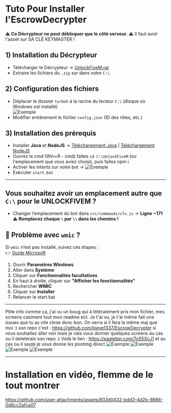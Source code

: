 # Tuto Pour Installer l'EscrowDecrypter
⚠️ **Ce Décrypteur ne peut débloquer que le côté serveur.**
⚠️ Il faut avoir l'asset sur SA CLÉ KEYMASTER !


## 1) Installation du Décrypteur
- Télécharger le Décrypteur → [UnlockFiveM.rar](https://github.com/nyxaroo/UnlockFiveM/archive/refs/tags/2.0.0.zip)
- Extraire les fichiers du `.zip` sur dans votre `C:\`.

## 2) Configuration des fichiers
- Déplacer le dossier `turboh` à la racine du lecteur `C:\` (disque où Windows est installé)  
   ![Exemple](https://i.postimg.cc/L43L5yq3/image.png)
- Modifier entièrement le fichier `config.json` (ID des rôles, etc.)

## 3) Installation des prérequis
- Installer **Java** et **NodeJS** → [Téléchargement Java](https://www.java.com/fr/download/) | [Téléchargement NodeJS](https://nodejs.org/fr)
- Ouvrez le cmd (Win+R - cmd) faites `cd C:\UnlockFiveM` (ou l'emplacement que vous aviez choisi), puis faites npm i
- Activer les intents sur votre bot → ![Exemple](https://i.postimg.cc/Mp30QYTn/image.png)
- Exécuter `start.bat`

---

## Vous souhaitez avoir un emplacement autre que `C:\` pour le UNLOCKFIVEM ?
- Changer l’emplacement du bot dans `src/commands/cfx.js` → **Ligne ~171**  
  ⚠️ **Remplacez chaque `\` par `\\` dans les chemins !**

## 🚨 Problème avec `wmic` ?
Si `wmic` n’est pas installé, suivez ces étapes :  
👉 [Guide Microsoft](https://techcommunity.microsoft.com/blog/windows-itpro-blog/how-to-install-wmic-feature-on-demand-on-windows-11/4189530)

1) Ouvrir **Paramètres Windows**
2) Aller dans **Système**
3) Cliquer sur **Fonctionnalités facultatives**
4) En haut à droite, cliquer sur **"Afficher les fonctionnalités"**
5) Rechercher **WMIC**
6) Cliquer sur **Installer**
7) Relancer le start.bat

---
Ptite info comme ça, j'ai vu un boug qui à littéralement pris mon fichier, mes screens casiment tout mon readme ect.
Je t'ai vu, je t'ai même fait une issues que tu as vite close donc bon. 
On verra si il fera la même maj que moi :)
son repo c'est : https://github.com/loeve1337/EscrowDecrypter si vous souhaitez aller voir mais je vais vous donner quelques screens au cas ou il deleterais son repo :)
Voilà le lien : https://pastebin.com/7c65XcJ1 et au cas ou il saute je vous donne les postimg direct
![Exemple](https://i.postimg.cc/cH2hZ8nQ/Capture.png)
![Exemple](https://i.postimg.cc/ZqJDD38n/2.png)
![Exemple](https://i.postimg.cc/CxGQNJf9/3.png)
![Exemple](https://i.postimg.cc/9f1N3Mbp/4.png)

--- 
# Installation en vidéo, flemme de le tout montrer

https://github.com/user-attachments/assets/833d0432-bdd3-4d2b-9886-0d8cc2afca07




